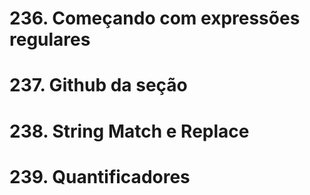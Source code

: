 # 236. Começando com expressões regulares
# 237. Github da seção
# 238. String Match e Replace
# 239. Quantificadores